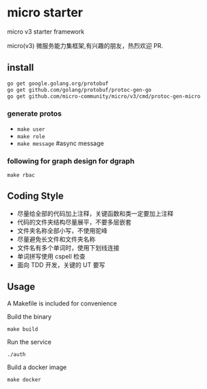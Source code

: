 # micro starter

micro v3 starter framework

micro(v3) 微服务能力集框架,有兴趣的朋友，热烈欢迎 PR.

## install

```bash
go get google.golang.org/protobuf
go get github.com/golang/protobuf/protoc-gen-go
go get github.com/micro-community/micro/v3/cmd/protoc-gen-micro
```

### generate protos

- `make user`
- `make role`
- `make message` #async message

### following for graph design for dgraph

`make rbac`

## Coding Style

- 尽量给全部的代码加上注释，关键函数和类一定要加上注释
- 代码的文件夹结构尽量展平，不要多层嵌套
- 文件夹名称全部小写，不使用驼峰
- 尽量避免长文件和文件夹名称
- 文件名有多个单词时，使用下划线连接
- 单词拼写使用 cspell 检查
- 面向 TDD 开发，关键的 UT 要写

## Usage

A Makefile is included for convenience

Build the binary

```
make build
```

Run the service

```
./auth
```

Build a docker image

```
make docker
```
